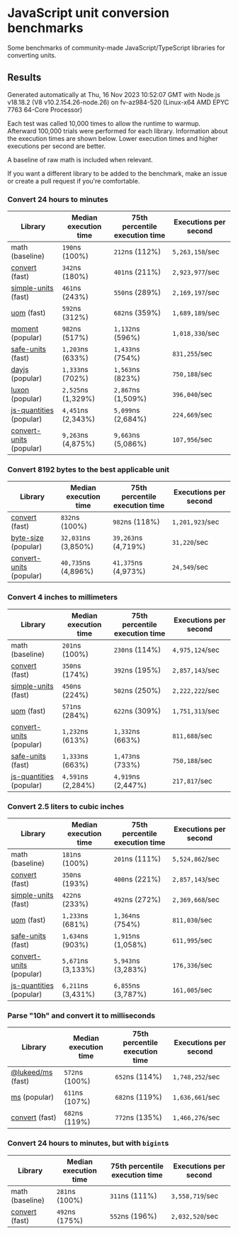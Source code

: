 # JavaScript unit conversion benchmarks

Some benchmarks of community-made JavaScript/TypeScript libraries for converting units.

## Results

<!-- beginblock(results) -->

Generated automatically at Thu, 16 Nov 2023 10:52:07 GMT with Node.js v18.18.2 (V8 v10.2.154.26-node.26) on fv-az984-520 (Linux-x64 AMD EPYC 7763 64-Core Processor)

Each test was called 10,000 times to allow the runtime to warmup.
Afterward 100,000 trials were performed for each library.
Information about the execution times are shown below.
Lower execution times and higher executions per second are better.

A baseline of raw math is included when relevant.

If you want a different library to be added to the benchmark, make an issue or create a pull request if you're comfortable.

### Convert 24 hours to minutes

| Library                                                            | Median execution time | 75th percentile execution time | Executions per second |
| ------------------------------------------------------------------ | --------------------- | ------------------------------ | --------------------- |
| math (baseline)                                                    | `190`ns (100%)        | `212`ns (112%)                 | `5,263,158`/sec       |
| [convert](https://npmjs.com/package/convert) (fast)                | `342`ns (180%)        | `401`ns (211%)                 | `2,923,977`/sec       |
| [simple-units](https://npmjs.com/package/simple-units) (fast)      | `461`ns (243%)        | `550`ns (289%)                 | `2,169,197`/sec       |
| [uom](https://npmjs.com/package/uom) (fast)                        | `592`ns (312%)        | `682`ns (359%)                 | `1,689,189`/sec       |
| [moment](https://npmjs.com/package/moment) (popular)               | `982`ns (517%)        | `1,132`ns (596%)               | `1,018,330`/sec       |
| [safe-units](https://npmjs.com/package/safe-units) (fast)          | `1,203`ns (633%)      | `1,433`ns (754%)               | `831,255`/sec         |
| [dayjs](https://npmjs.com/package/dayjs) (popular)                 | `1,333`ns (702%)      | `1,563`ns (823%)               | `750,188`/sec         |
| [luxon](https://npmjs.com/package/luxon) (popular)                 | `2,525`ns (1,329%)    | `2,867`ns (1,509%)             | `396,040`/sec         |
| [js-quantities](https://npmjs.com/package/js-quantities) (popular) | `4,451`ns (2,343%)    | `5,099`ns (2,684%)             | `224,669`/sec         |
| [convert-units](https://npmjs.com/package/convert-units) (popular) | `9,263`ns (4,875%)    | `9,663`ns (5,086%)             | `107,956`/sec         |

### Convert 8192 bytes to the best applicable unit

| Library                                                            | Median execution time | 75th percentile execution time | Executions per second |
| ------------------------------------------------------------------ | --------------------- | ------------------------------ | --------------------- |
| [convert](https://npmjs.com/package/convert) (fast)                | `832`ns (100%)        | `982`ns (118%)                 | `1,201,923`/sec       |
| [byte-size](https://npmjs.com/package/byte-size) (popular)         | `32,031`ns (3,850%)   | `39,263`ns (4,719%)            | `31,220`/sec          |
| [convert-units](https://npmjs.com/package/convert-units) (popular) | `40,735`ns (4,896%)   | `41,375`ns (4,973%)            | `24,549`/sec          |

### Convert 4 inches to millimeters

| Library                                                            | Median execution time | 75th percentile execution time | Executions per second |
| ------------------------------------------------------------------ | --------------------- | ------------------------------ | --------------------- |
| math (baseline)                                                    | `201`ns (100%)        | `230`ns (114%)                 | `4,975,124`/sec       |
| [convert](https://npmjs.com/package/convert) (fast)                | `350`ns (174%)        | `392`ns (195%)                 | `2,857,143`/sec       |
| [simple-units](https://npmjs.com/package/simple-units) (fast)      | `450`ns (224%)        | `502`ns (250%)                 | `2,222,222`/sec       |
| [uom](https://npmjs.com/package/uom) (fast)                        | `571`ns (284%)        | `622`ns (309%)                 | `1,751,313`/sec       |
| [convert-units](https://npmjs.com/package/convert-units) (popular) | `1,232`ns (613%)      | `1,332`ns (663%)               | `811,688`/sec         |
| [safe-units](https://npmjs.com/package/safe-units) (fast)          | `1,333`ns (663%)      | `1,473`ns (733%)               | `750,188`/sec         |
| [js-quantities](https://npmjs.com/package/js-quantities) (popular) | `4,591`ns (2,284%)    | `4,919`ns (2,447%)             | `217,817`/sec         |

### Convert 2.5 liters to cubic inches

| Library                                                            | Median execution time | 75th percentile execution time | Executions per second |
| ------------------------------------------------------------------ | --------------------- | ------------------------------ | --------------------- |
| math (baseline)                                                    | `181`ns (100%)        | `201`ns (111%)                 | `5,524,862`/sec       |
| [convert](https://npmjs.com/package/convert) (fast)                | `350`ns (193%)        | `400`ns (221%)                 | `2,857,143`/sec       |
| [simple-units](https://npmjs.com/package/simple-units) (fast)      | `422`ns (233%)        | `492`ns (272%)                 | `2,369,668`/sec       |
| [uom](https://npmjs.com/package/uom) (fast)                        | `1,233`ns (681%)      | `1,364`ns (754%)               | `811,030`/sec         |
| [safe-units](https://npmjs.com/package/safe-units) (fast)          | `1,634`ns (903%)      | `1,915`ns (1,058%)             | `611,995`/sec         |
| [convert-units](https://npmjs.com/package/convert-units) (popular) | `5,671`ns (3,133%)    | `5,943`ns (3,283%)             | `176,336`/sec         |
| [js-quantities](https://npmjs.com/package/js-quantities) (popular) | `6,211`ns (3,431%)    | `6,855`ns (3,787%)             | `161,005`/sec         |

### Parse "10h" and convert it to milliseconds

| Library                                                   | Median execution time | 75th percentile execution time | Executions per second |
| --------------------------------------------------------- | --------------------- | ------------------------------ | --------------------- |
| [@lukeed/ms](https://npmjs.com/package/@lukeed/ms) (fast) | `572`ns (100%)        | `652`ns (114%)                 | `1,748,252`/sec       |
| [ms](https://npmjs.com/package/ms) (popular)              | `611`ns (107%)        | `682`ns (119%)                 | `1,636,661`/sec       |
| [convert](https://npmjs.com/package/convert) (fast)       | `682`ns (119%)        | `772`ns (135%)                 | `1,466,276`/sec       |

### Convert 24 hours to minutes, but with `bigint`s

| Library                                             | Median execution time | 75th percentile execution time | Executions per second |
| --------------------------------------------------- | --------------------- | ------------------------------ | --------------------- |
| math (baseline)                                     | `281`ns (100%)        | `311`ns (111%)                 | `3,558,719`/sec       |
| [convert](https://npmjs.com/package/convert) (fast) | `492`ns (175%)        | `552`ns (196%)                 | `2,032,520`/sec       |

<!-- endblock(results) -->
